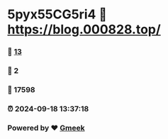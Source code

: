 # 5pyx55CG5ri4 :link: https://blog.000828.top/ 
### :page_facing_up: [13](https://blog.000828.top//tag.html) 
### :speech_balloon: 2 
### :hibiscus: 17598 
### :alarm_clock: 2024-09-18 13:37:18 
### Powered by :heart: [Gmeek](https://github.com/Meekdai/Gmeek)
